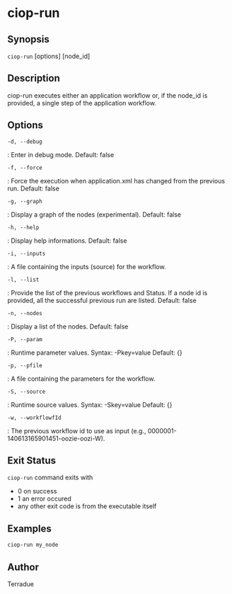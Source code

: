 # ciop-run

## Synopsis

`ciop-run` \[options\] \[node_id\]

## Description

ciop-run executes either an application workflow or, if the node_id is provided, a single step of the application workflow.

## Options

`-d, --debug`

: Enter in debug mode.
  Default: false

`-f, --force`

: Force the execution when application.xml has changed from the previous run.
  Default: false

`-g, --graph`

: Display a graph of the nodes (experimental).
  Default: false

`-h, --help`

: Display help informations.
  Default: false

`-i, --inputs`

: A file containing the inputs (source) for the workflow.

`-l, --list`

: Provide the list of the previous workflows and Status. If a node id is provided, all the successful previous run are listed.
  Default: false

`-n, --nodes`

: Display a list of the nodes.
  Default: false

`-P, --param`

: Runtime parameter values. Syntax: -Pkey=value
  Default: {}

`-p, --pfile`

: A file containing the parameters for the workflow.

`-S, --source`

: Runtime source values. Syntax: -Skey=value
  Default: {}

`-w, --workflowfId`

: The previous workflow id to use as input (e.g., 0000001-140613165901451-oozie-oozi-W).

## Exit Status

`ciop-run` command exits with

- 0 on success
- 1 an error occured
- any other exit code is from the executable itself

## Examples

```bash
ciop-run my_node
```

## Author

Terradue
